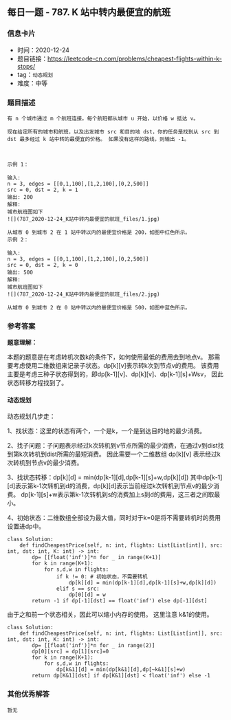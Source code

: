 ## 每日一题 - 787. K 站中转内最便宜的航班

### 信息卡片

- 时间：2020-12-24
- 题目链接：https://leetcode-cn.com/problems/cheapest-flights-within-k-stops/
- tag：`动态规划`
- 难度：中等

### 题目描述

```
有 n 个城市通过 m 个航班连接。每个航班都从城市 u 开始，以价格 w 抵达 v。

现在给定所有的城市和航班，以及出发城市 src 和目的地 dst，你的任务是找到从 src 到 dst 最多经过 k 站中转的最便宜的价格。 如果没有这样的路线，则输出 -1。

 

示例 1：

输入: 
n = 3, edges = [[0,1,100],[1,2,100],[0,2,500]]
src = 0, dst = 2, k = 1
输出: 200
解释: 
城市航班图如下
![](787_2020-12-24_K站中转内最便宜的航班_files/1.jpg)

从城市 0 到城市 2 在 1 站中转以内的最便宜价格是 200，如图中红色所示。
示例 2：

输入: 
n = 3, edges = [[0,1,100],[1,2,100],[0,2,500]]
src = 0, dst = 2, k = 0
输出: 500
解释: 
城市航班图如下
![](787_2020-12-24_K站中转内最便宜的航班_files/2.jpg)

从城市 0 到城市 2 在 0 站中转以内的最便宜价格是 500，如图中蓝色所示。

```

### 参考答案

**题意理解：**

本题的题意是在考虑转机次数k的条件下，如何使用最低的费用去到地点v。
那需要考虑使用二维数组来记录子状态。dp[k][v]表示转k次到节点v的费用。
该费用主要是考虑三种子状态得到的，即dp[k-1][v]、dp[k][v]、dp[k-1][s]+Wsv，
因此状态转移方程找到了。

#### 动态规划



动态规划几步走：

1、找状态：这里的状态有两个，一个是k，一个是到达目的地的最少消费。

2、找子问题：子问题表示经过k次转机到v节点所需的最少消费，在通过v到dist找
    到第k次转机到dist所需的最短消费。
	因此需要一个二维数组 dp[k][v] 表示经过k次转机到节点v的最少消费。

3、找状态转移：dp[k][d] = min(dp[k-1][d],dp[k-1][s]+w,dp[k][d])
    其中dp[k-1][d]表示第k-1次转机到d的消费，dp[k][d]表示当前经过k次转机到节点v的最少消费。
	dp[k-1][s]+w表示第k-1次转机到s的消费加上s到d的费用，这三者之间取最小。
	
4、初始状态：二维数组全部设为最大值，同时对于k=0是将不需要转机时的费用
    设置进dp中。

```
class Solution:
    def findCheapestPrice(self, n: int, flights: List[List[int]], src: int, dst: int, K: int) -> int:
        dp= [[float('inf')]*n for _ in range(K+1)]
        for k in range(K+1):
            for s,d,w in flights:
                if k != 0: # 初始状态，不需要转机
                    dp[k][d] = min(dp[k-1][d],dp[k-1][s]+w,dp[k][d])
                elif s == src:
                    dp[0][d] = w
        return -1 if dp[-1][dst] == float('inf') else dp[-1][dst]

```

由于之和前一个状态相关，因此可以缩小内存的使用。
这里注意 k&1的使用。

```
class Solution:
    def findCheapestPrice(self, n: int, flights: List[List[int]], src: int, dst: int, K: int) -> int:
        dp= [[float('inf')]*n for _ in range(2)]
        dp[0][src] = dp[1][src]=0
        for k in range(K+1):
            for s,d,w in flights:
                dp[k&1][d] = min(dp[k&1][d],dp[~k&1][s]+w)
        return dp[K&1][dst] if dp[K&1][dst] < float('inf') else -1
```

### 其他优秀解答

```
暂无
```



